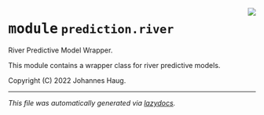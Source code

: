 <!-- markdownlint-disable -->

<a href="https://github.com/haugjo/float/tree/main/float/prediction/river/__init__.py#L0"><img align="right" style="float:right;" src="https://img.shields.io/badge/-source-cccccc?style=flat-square"></a>

# <kbd>module</kbd> `prediction.river`
River Predictive Model Wrapper. 

This module contains a wrapper class for river predictive models. 

Copyright (C) 2022 Johannes Haug. 





---

_This file was automatically generated via [lazydocs](https://github.com/ml-tooling/lazydocs)._
